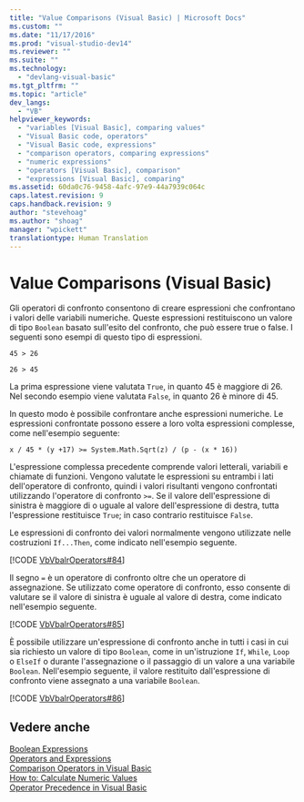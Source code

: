 ```yaml
---
title: "Value Comparisons (Visual Basic) | Microsoft Docs"
ms.custom: ""
ms.date: "11/17/2016"
ms.prod: "visual-studio-dev14"
ms.reviewer: ""
ms.suite: ""
ms.technology: 
  - "devlang-visual-basic"
ms.tgt_pltfrm: ""
ms.topic: "article"
dev_langs: 
  - "VB"
helpviewer_keywords: 
  - "variables [Visual Basic], comparing values"
  - "Visual Basic code, operators"
  - "Visual Basic code, expressions"
  - "comparison operators, comparing expressions"
  - "numeric expressions"
  - "operators [Visual Basic], comparison"
  - "expressions [Visual Basic], comparing"
ms.assetid: 60da0c76-9458-4afc-97e9-44a7939c064c
caps.latest.revision: 9
caps.handback.revision: 9
author: "stevehoag"
ms.author: "shoag"
manager: "wpickett"
translationtype: Human Translation
---
```

# Value Comparisons (Visual Basic)
Gli operatori di confronto consentono di creare espressioni che confrontano i valori delle variabili numeriche.  Queste espressioni restituiscono un valore di tipo `Boolean` basato sull'esito del confronto, che può essere true o false.  I seguenti sono esempi di questo tipo di espressioni.  
  
 `45 > 26`  
  
 `26 > 45`  
  
 La prima espressione viene valutata `True`, in quanto 45 è maggiore di 26.  Nel secondo esempio viene valutata `False`, in quanto 26 è minore di 45.  
  
 In questo modo è possibile confrontare anche espressioni numeriche.  Le espressioni confrontate possono essere a loro volta espressioni complesse, come nell'esempio seguente:  
  
 `x / 45 * (y +17) >= System.Math.Sqrt(z) / (p - (x * 16))`  
  
 L'espressione complessa precedente comprende valori letterali, variabili e chiamate di funzioni.  Vengono valutate le espressioni su entrambi i lati dell'operatore di confronto, quindi i valori risultanti vengono confrontati utilizzando l'operatore di confronto `>=`.  Se il valore dell'espressione di sinistra è maggiore di o uguale al valore dell'espressione di destra, tutta l'espressione restituisce `True`; in caso contrario restituisce `False`.  
  
 Le espressioni di confronto dei valori normalmente vengono utilizzate nelle costruzioni `If...Then`, come indicato nell'esempio seguente.  
  
 [!CODE [VbVbalrOperators#84](../CodeSnippet/VS_Snippets_VBCSharp/VbVbalrOperators#84)]  
  
 Il segno `=` è un operatore di confronto oltre che un operatore di assegnazione.  Se utilizzato come operatore di confronto, esso consente di valutare se il valore di sinistra è uguale al valore di destra, come indicato nell'esempio seguente.  
  
 [!CODE [VbVbalrOperators#85](../CodeSnippet/VS_Snippets_VBCSharp/VbVbalrOperators#85)]  
  
 È possibile utilizzare un'espressione di confronto anche in tutti i casi in cui sia richiesto un valore di tipo `Boolean`, come in un'istruzione `If`, `While`, `Loop` o `ElseIf` o durante l'assegnazione o il passaggio di un valore a una variabile `Boolean`.  Nell'esempio seguente, il valore restituito dall'espressione di confronto viene assegnato a una variabile `Boolean`.  
  
 [!CODE [VbVbalrOperators#86](../CodeSnippet/VS_Snippets_VBCSharp/VbVbalrOperators#86)]  
  
## Vedere anche  
 [Boolean Expressions](../../../../visual-basic/programming-guide/language-features/operators-and-expressions/boolean-expressions.md)   
 [Operators and Expressions](../../../../visual-basic/programming-guide/language-features/operators-and-expressions/index.md)   
 [Comparison Operators in Visual Basic](../../../../visual-basic/programming-guide/language-features/operators-and-expressions/comparison-operators.md)   
 [How to: Calculate Numeric Values](../../../../visual-basic/programming-guide/language-features/operators-and-expressions/how-to-calculate-numeric-values.md)   
 [Operator Precedence in Visual Basic](../../../../visual-basic/language-reference/operators/operator-precedence.md)
